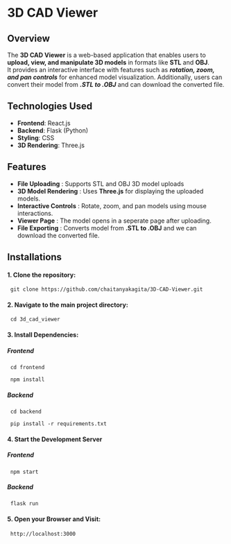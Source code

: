 # 3D CAD Viewer

## Overview

The **3D CAD Viewer** is a web-based application that enables users to **upload, view, and manipulate 3D models** in formats like **STL** and **OBJ**.  
It provides an interactive interface with features such as ***rotation, zoom, and pan controls*** for enhanced model visualization. 
Additionally, users can convert their model from ***.STL to .OBJ*** and can download the converted file.


## Technologies Used

- **Frontend**: React.js
- **Backend**: Flask (Python)
- **Styling**: CSS
- **3D Rendering**: Three.js


## Features

- **File Uploading** : Supports STL and OBJ 3D model uploads
- **3D Model Rendering** : Uses **Three.js** for displaying the uploaded models.
- **Interactive Controls** : Rotate, zoom, and pan models using mouse interactions.
- **Viewer Page** : The model opens in a seperate page after uploading.
- **File Exporting** : Converts model from **.STL to .OBJ** and we can download the converted file.


 ## Installations <br/>

   <h4>1. Clone the repository:</h4>
   <pre><code> git clone https://github.com/chaitanyakagita/3D-CAD-Viewer.git </code></pre>

   <h4>2. Navigate to the main project directory:</h4>
   <pre><code> cd 3d_cad_viewer </code></pre>

   <h4>3. Install Dependencies:</h4>
   <h5>Frontend</h5>
   <pre><code> cd frontend </code></pre>
   <pre><code> npm install </code></pre>
   <h5>Backend</h5>
   <pre><code> cd backend </code></pre>  
   <pre><code> pip install -r requirements.txt </code></pre>           

   <h4>4. Start the Development Server</h4>
   <h5>Frontend</h5>
   <pre><code> npm start </code></pre>
   <h5>Backend</h5>
   <pre><code> flask run</code></pre>           

   <h4>5. Open your Browser and Visit:</h4>
   <pre><code> http://localhost:3000 </code></pre>
   

